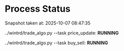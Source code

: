 # Process Status

Snapshot taken at: 2025-10-07 08:47:35

../wintrd/trade_algo.py --task price_update: **RUNNING**

../wintrd/trade_algo.py --task buy_sell: **RUNNING**

